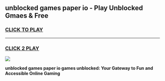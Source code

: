 
## unblocked games paper io - Play Unblocked Gmaes & Free
<h3>
<a href="https://news.freeplayer.one?title=unblocked_games_paper_io&ref=16F">CLICK TO PLAY</a></h3>
<hr>

<h3>
<a href="https://news.freeplayer.one?title=unblocked_games_paper_io&ref=16F">CLICK 2 PLAY</a>
  
</h3>

<a href="https://news.freeplayer.one?title=unblocked_games_paper_io&ref=16F/"><img src="https://clearcache.store/games.png"></a>


**unblocked games paper io games unblocked: Your Gateway to Fun and Accessible Online Gaming**
